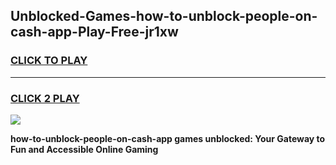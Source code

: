 
## Unblocked-Games-how-to-unblock-people-on-cash-app-Play-Free-jr1xw
<h3>
<a href="https://premium76.site?title=how-to-unblock-people-on-cash-app&ref=23A">CLICK TO PLAY</a></h3>
<hr>

<h3>
<a href="https://premium76.site?title=how-to-unblock-people-on-cash-app&ref=23A">CLICK 2 PLAY</a>
  
</h3>

<a href="https://premium76.site?title=how-to-unblock-people-on-cash-app&ref=23A"><img src="https://clearcache.store/games.png"></a>


**how-to-unblock-people-on-cash-app games unblocked: Your Gateway to Fun and Accessible Online Gaming**
